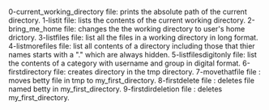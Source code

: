 0-current_working_directory file: prints the absolute path of the current directory.
1-listit file: lists the contents of the current working directory.
2-bring_me_home file: changes the the working directory to user's home drictory.
3-listfiles file: list all the files in a working directory in long format.
4-listmorefiles file: list all contents of a directory including those that thier names starts with a "." which are always hidden.
5-listfilesdigitonly file: list the contents of a category with username and group in digital format.
6-firstdirectory file: creates directory in the tmp directory.
7-movethatfile file : moves betty file in tmp to my_first_directory.
8-firstdelete file : deletes file named betty in my_first_directory.
9-firstdirdeletion file : deletes my_first_directory.

